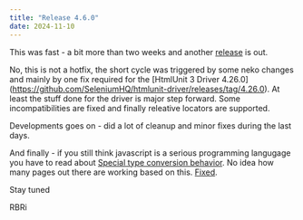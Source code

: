 ```yaml
---
title: "Release 4.6.0"
date: 2024-11-10
---
```


This was fast - a bit more than two weeks and another [release](https://www.htmlunit.org/changes-report.html#a4.6.0) is out.

No, this is not a hotfix, the short cycle was triggered by some neko changes and mainly by one fix required for the
[HtmlUnit 3 Driver 4.26.0] (https://github.com/SeleniumHQ/htmlunit-driver/releases/tag/4.26.0). At least the stuff done for the
driver is major step forward. Some incompatibilities are fixed and finally releative locators are supported.

Developments goes on - did a lot of cleanup and minor fixes during the last days.

And finally - if you still think javascript is a serious programming langugage you have to read about
[Special type conversion behavior](https://developer.mozilla.org/en-US/docs/Web/API/HTMLAllCollection#special_type_conversion_behavior).
No idea how many pages out there are working based on this. [Fixed](https://github.com/mozilla/rhino/pull/1721).

Stay tuned

RBRi